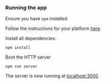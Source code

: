 ### Running the app

Ensure you have `npm` installed.

Follow the instructions for your platform [here](https://github.com/npm/npm).

Install all dependencies:

````
npm install
````

Boot the HTTP server

````
npm run server
````

The server is now running at [localhost:3000](localhost:3000)
